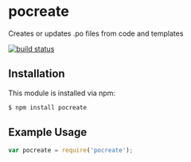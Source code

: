 # pocreate

Creates or updates .po files from code and templates

[![build status](https://secure.travis-ci.org/plemarquand/pocreate.png)](http://travis-ci.org/plemarquand/pocreate)

## Installation

This module is installed via npm:

``` bash
$ npm install pocreate
```

## Example Usage

``` js
var pocreate = require('pocreate');
```
